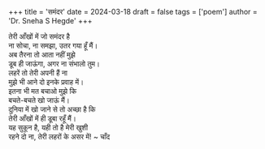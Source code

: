+++
title = 'समंदर'
date = 2024-03-18
draft = false
tags = ['poem']
author = 'Dr. Sneha S Hegde'
+++

तेरी आँखों में जो समंदर है <!--open with eye remark nice one--> \
ना सोचा, ना समझा, उतर गया हूँ मैं।\
अब तैरना तो आता नहीं मुझे <!--🐞--> \
डूब ही जाऊंगा, अगर ना संभालो तुम।\
लहरें तो तेरी अपनी हैं ना\
मुझे भी आने दो इनके प्रवाह में।\
इतना भी मत बचाओ मुझे कि\
बचते-बचते खो जाऊं मैं।\
दुनिया में खो जाने से तो अच्छा है कि\
तेरी आँखों में ही डूबा रहूँ मैं। <!--aakhein hmmm--> \
यह सुकून है, यही तो है मेरी खुशी\
रहने दो ना, तेरी लहरों के असर में!
~ चाँद


<!--experimenting with comments-->
